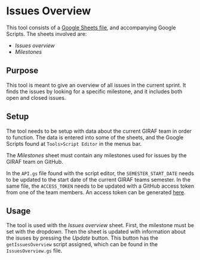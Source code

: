 # Issues Overview

This tool consists of a [Google Sheets file](https://docs.google.com/spreadsheets/d/1-sXJVpQ2t_tSH6aG8B6KGxP1lkA2jufn4xXiq2vq_og/edit?usp=sharing), and accompanying Google Scripts. The sheets involved are:

- _Issues overview_
- _Milestones_

## Purpose

This tool is meant to give an overview of all issues in the current sprint.
It finds the issues by looking for a specific milestone, and it includes both open and closed issues.

## Setup

The tool needs to be setup with data about the current GIRAF team in order to function.
The data is entered into some of the sheets, and the Google Scripts found at `Tools>Script Editor` in the menus bar.

The _Milestones_ sheet must contain any milestones used for issues by the GIRAF team on GitHub.

In the `API.gs` file found with the script editor, the `SEMESTER_START_DATE` needs to be updated to the start date of the current GIRAF teams semester.
In the same file, the `ACCESS_TOKEN` needs to be updated with a GitHub access token from one of the team members.
An access token can be generated [here](https://github.com/settings/tokens).

## Usage

The tool is used with the _Issues overview_ sheet. 
First, the milestone must be set with the dropdown.
Then the sheet is updated with information about the isuses by pressing the _Update_ button. 
This button has the `getIssuesOverview` script assigned, which can be found in the `IssuesOverview.gs` file.